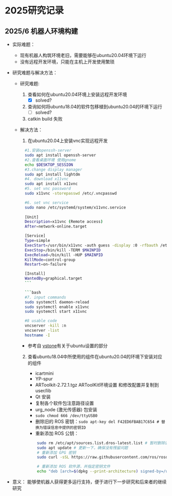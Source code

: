 # 2025研究记录

## 2025/6 机器人环境构建

- 实际难题：
  
  - 现有机器人构筑环境老旧，需要能够在ubuntu20.04环境下运行
  - 没有远程开发环境，只能在主机上开发使用繁琐

- 研究难题与解决方法：
  
  - 研究难题:
  
    1. 查看如何在ubuntu20.04环境上安装远程开发环境
       - [x] solved?
    2. 查询如何将ubuntu18.04的软件包移植到ubuntu20.04的环境下运行
       - [ ] solved?
    3. catkin build 失败

  - 解决方法：
  
    1. 在ubuntu20.04上安装vnc实现远程开发

      ```bash
        #1.安装openssh-server
        sudo apt install openssh-server
        #2.查看桌面环境 使用gnome
        echo $DESKTOP_SESSION
        #3.change display manager
        sudo apt install lightdm
        #4. download x11vnc
        sudo apt install x11vnc
        #5. set vnc password
        sudo x11vnc -storepasswd /etc/.vncpasswd
    
      ```

      ```bash
        #6. set vnc service 
        sudo nano /etc/systemd/system/x11vnc.service
        
        [Unit]
        Description=x11vnc (Remote access)
        After=network-online.target

        [Service]
        Type=simple
        ExecStart=/usr/bin/x11vnc -auth guess -display :0 -rfbauth /etc/.vncpasswd -rfbport 5900 -forever -loop -noxdamage -repeat -shared
        ExecStop=/bin/kill -TERM $MAINPID
        ExecReload=/bin/kill -HUP $MAINPID
        KillMode=control-group
        Restart=on-failure

        [Install]
        WantedBy=graphical.target
        ```

        ```bash
        #7. input commands
        sudo systemctl daemon-reload
        sudo systemctl enable x11vnc
        sudo systemctl start x11vnc

        #8 usable code
        vncserver -kill :n
        vncserver -list
        hostname -I
      ```

    - 参考自 [vstone](https://vstoneofficial.github.io/lightrover_webdoc/setup/softwareSetupUbuntu/)有关于ubuntu设置的部分

    2. 查看ubuntu18.04中所使用的组件在ubuntu20.04的环境下安装对应的组件

       - icartmini
       - YP-spur
       - ARToolkit-2.72.1.tgz  ARToolKit环境设置 和修改配置并复制到user/lib
       - Qt 安装
       - 复制各个软件包注意路径设置
       - urg_node (激光传感器) 包安装
       - `sudo chmod 666 /dev/ttyUSB0`
       - 删除旧的 ROS 密钥：`sudo apt-key del F42ED6FBAB17C654 # 替换为错误信息中提供的密钥ID`
       - 重新添加 ROS 公钥：

        ```bash
            sudo rm /etc/apt/sources.list.dros-latest.list # 暂时删除旧的源文件
            sudo apt update # 更新一下，确保没有残留问题
            # 重新添加 GPG 密钥
            sudo curl -sSL https://raw.githubusercontent.com/ros/rosdistro/master/ros.key -o /usr/share/keyrings/ros-archive-keyring.gpg

            # 重新添加 ROS 软件源，并指定密钥文件
            echo "deb [arch=$(dpkg --print-architecture) signed-by=/usr/share/keyrings/ros-archive-keyring.gpg] http://packages.ros.org/ros/ubuntu $(. /etc/os-release && echo $UBUNTU_CODENAME) main" | sudo tee /etc/apt/sources.list.d/ros-latest.list > /dev/null
         ```

- 意义： 能够使机器人获得更多运行支持，便于进行下一步研究和后来者的继续研究
